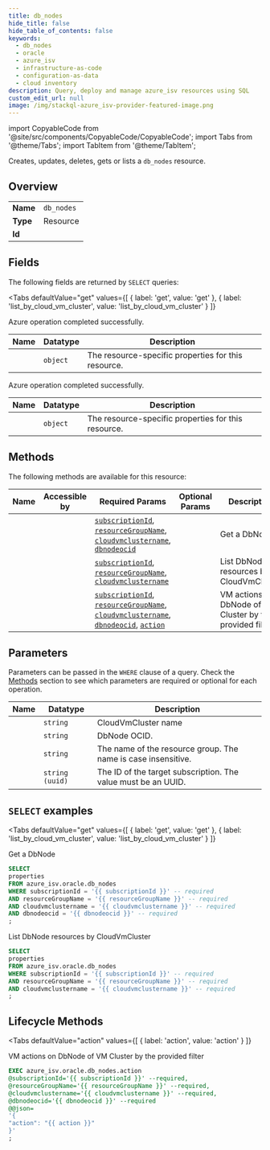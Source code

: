 ```yaml
--- 
title: db_nodes
hide_title: false
hide_table_of_contents: false
keywords:
  - db_nodes
  - oracle
  - azure_isv
  - infrastructure-as-code
  - configuration-as-data
  - cloud inventory
description: Query, deploy and manage azure_isv resources using SQL
custom_edit_url: null
image: /img/stackql-azure_isv-provider-featured-image.png
---
```


import CopyableCode from '@site/src/components/CopyableCode/CopyableCode';
import Tabs from '@theme/Tabs';
import TabItem from '@theme/TabItem';

Creates, updates, deletes, gets or lists a <code>db_nodes</code> resource.

## Overview
<table><tbody>
<tr><td><b>Name</b></td><td><code>db_nodes</code></td></tr>
<tr><td><b>Type</b></td><td>Resource</td></tr>
<tr><td><b>Id</b></td><td><CopyableCode code="azure_isv.oracle.db_nodes" /></td></tr>
</tbody></table>

## Fields

The following fields are returned by `SELECT` queries:

<Tabs
    defaultValue="get"
    values={[
        { label: 'get', value: 'get' },
        { label: 'list_by_cloud_vm_cluster', value: 'list_by_cloud_vm_cluster' }
    ]}
>
<TabItem value="get">

Azure operation completed successfully.

<table>
<thead>
    <tr>
    <th>Name</th>
    <th>Datatype</th>
    <th>Description</th>
    </tr>
</thead>
<tbody>
<tr>
    <td><CopyableCode code="properties" /></td>
    <td><code>object</code></td>
    <td>The resource-specific properties for this resource.</td>
</tr>
</tbody>
</table>
</TabItem>
<TabItem value="list_by_cloud_vm_cluster">

Azure operation completed successfully.

<table>
<thead>
    <tr>
    <th>Name</th>
    <th>Datatype</th>
    <th>Description</th>
    </tr>
</thead>
<tbody>
<tr>
    <td><CopyableCode code="properties" /></td>
    <td><code>object</code></td>
    <td>The resource-specific properties for this resource.</td>
</tr>
</tbody>
</table>
</TabItem>
</Tabs>

## Methods

The following methods are available for this resource:

<table>
<thead>
    <tr>
    <th>Name</th>
    <th>Accessible by</th>
    <th>Required Params</th>
    <th>Optional Params</th>
    <th>Description</th>
    </tr>
</thead>
<tbody>
<tr>
    <td><a href="#get"><CopyableCode code="get" /></a></td>
    <td><CopyableCode code="select" /></td>
    <td><a href="#parameter-subscriptionId"><code>subscriptionId</code></a>, <a href="#parameter-resourceGroupName"><code>resourceGroupName</code></a>, <a href="#parameter-cloudvmclustername"><code>cloudvmclustername</code></a>, <a href="#parameter-dbnodeocid"><code>dbnodeocid</code></a></td>
    <td></td>
    <td>Get a DbNode</td>
</tr>
<tr>
    <td><a href="#list_by_cloud_vm_cluster"><CopyableCode code="list_by_cloud_vm_cluster" /></a></td>
    <td><CopyableCode code="select" /></td>
    <td><a href="#parameter-subscriptionId"><code>subscriptionId</code></a>, <a href="#parameter-resourceGroupName"><code>resourceGroupName</code></a>, <a href="#parameter-cloudvmclustername"><code>cloudvmclustername</code></a></td>
    <td></td>
    <td>List DbNode resources by CloudVmCluster</td>
</tr>
<tr>
    <td><a href="#action"><CopyableCode code="action" /></a></td>
    <td><CopyableCode code="exec" /></td>
    <td><a href="#parameter-subscriptionId"><code>subscriptionId</code></a>, <a href="#parameter-resourceGroupName"><code>resourceGroupName</code></a>, <a href="#parameter-cloudvmclustername"><code>cloudvmclustername</code></a>, <a href="#parameter-dbnodeocid"><code>dbnodeocid</code></a>, <a href="#parameter-action"><code>action</code></a></td>
    <td></td>
    <td>VM actions on DbNode of VM Cluster by the provided filter</td>
</tr>
</tbody>
</table>

## Parameters

Parameters can be passed in the `WHERE` clause of a query. Check the [Methods](#methods) section to see which parameters are required or optional for each operation.

<table>
<thead>
    <tr>
    <th>Name</th>
    <th>Datatype</th>
    <th>Description</th>
    </tr>
</thead>
<tbody>
<tr id="parameter-cloudvmclustername">
    <td><CopyableCode code="cloudvmclustername" /></td>
    <td><code>string</code></td>
    <td>CloudVmCluster name</td>
</tr>
<tr id="parameter-dbnodeocid">
    <td><CopyableCode code="dbnodeocid" /></td>
    <td><code>string</code></td>
    <td>DbNode OCID.</td>
</tr>
<tr id="parameter-resourceGroupName">
    <td><CopyableCode code="resourceGroupName" /></td>
    <td><code>string</code></td>
    <td>The name of the resource group. The name is case insensitive.</td>
</tr>
<tr id="parameter-subscriptionId">
    <td><CopyableCode code="subscriptionId" /></td>
    <td><code>string (uuid)</code></td>
    <td>The ID of the target subscription. The value must be an UUID.</td>
</tr>
</tbody>
</table>

## `SELECT` examples

<Tabs
    defaultValue="get"
    values={[
        { label: 'get', value: 'get' },
        { label: 'list_by_cloud_vm_cluster', value: 'list_by_cloud_vm_cluster' }
    ]}
>
<TabItem value="get">

Get a DbNode

```sql
SELECT
properties
FROM azure_isv.oracle.db_nodes
WHERE subscriptionId = '{{ subscriptionId }}' -- required
AND resourceGroupName = '{{ resourceGroupName }}' -- required
AND cloudvmclustername = '{{ cloudvmclustername }}' -- required
AND dbnodeocid = '{{ dbnodeocid }}' -- required
;
```
</TabItem>
<TabItem value="list_by_cloud_vm_cluster">

List DbNode resources by CloudVmCluster

```sql
SELECT
properties
FROM azure_isv.oracle.db_nodes
WHERE subscriptionId = '{{ subscriptionId }}' -- required
AND resourceGroupName = '{{ resourceGroupName }}' -- required
AND cloudvmclustername = '{{ cloudvmclustername }}' -- required
;
```
</TabItem>
</Tabs>


## Lifecycle Methods

<Tabs
    defaultValue="action"
    values={[
        { label: 'action', value: 'action' }
    ]}
>
<TabItem value="action">

VM actions on DbNode of VM Cluster by the provided filter

```sql
EXEC azure_isv.oracle.db_nodes.action 
@subscriptionId='{{ subscriptionId }}' --required, 
@resourceGroupName='{{ resourceGroupName }}' --required, 
@cloudvmclustername='{{ cloudvmclustername }}' --required, 
@dbnodeocid='{{ dbnodeocid }}' --required 
@@json=
'{
"action": "{{ action }}"
}'
;
```
</TabItem>
</Tabs>
